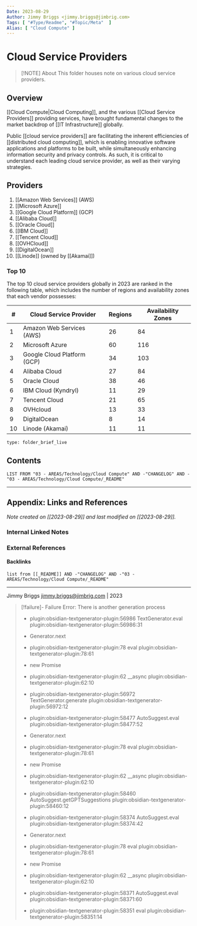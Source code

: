 ```yaml
---
Date: 2023-08-29
Author: Jimmy Briggs <jimmy.briggs@jimbrig.com>
Tags: [ "#Type/Readme", "#Topic/Meta"  ]
Alias: [ "Cloud Compute" ]
---
```


# Cloud Service Providers

> [!NOTE] About
> This folder houses note on various cloud service providers.

## Overview

[[Cloud Compute|Cloud Computing]], and the various [[Cloud Service Providers]] providing services, have brought fundamental changes to the market backdrop of [[IT Infrastructure]] globally.

Public [[cloud service providers]] are facilitating the inherent efficiencies of [[distributed cloud computing]], which is enabling innovative software applications and platforms to be built, while simultaneously enhancing information security and privacy controls. As such, it is critical to understand each leading cloud service provider, as well as their varying strategies.

## Providers

1. [[Amazon Web Services]] (AWS)
2. [[Microsoft Azure]]
3. [[Google Cloud Platform]] (GCP)
4. [[Alibaba Cloud]]
5. [[Oracle Cloud]]
6. [[IBM Cloud]]
7. [[Tencent Cloud]]
8. [[OVHCloud]]
9. [[DigitalOcean]]
10. [[Linode]] (owned by [[Akamai]])

### Top 10

The top 10 cloud service providers globally in 2023 are ranked in the following table, which includes the number of regions and availability zones that each vendor possesses:

| **#** | **Cloud Service Provider**  | **Regions** | **Availability Zones** |
| ----- | --------------------------- | ----------- | ---------------------- |
| 1     | Amazon Web Services (AWS)   | 26          | 84                     |
| 2     | Microsoft Azure             | 60          | 116                    |
| 3     | Google Cloud Platform (GCP) | 34          | 103                    |
| 4     | Alibaba Cloud               | 27          | 84                     |
| 5     | Oracle Cloud                | 38          | 46                     |
| 6     | IBM Cloud (Kyndryl)         | 11          | 29                     |
| 7     | Tencent Cloud               | 21          | 65                     |
| 8     | OVHcloud                    | 13          | 33                     |
| 9     | DigitalOcean                | 8           | 14                     |
| 10    | Linode (Akamai)             | 11          | 11                     |



```ccard
type: folder_brief_live
```
 

## Contents

```dataview
LIST FROM "03 - AREAS/Technology/Cloud Compute" AND -"CHANGELOG" AND -"03 - AREAS/Technology/Cloud Compute/_README"
```

***

## Appendix: Links and References

*Note created on [[2023-08-29]] and last modified on [[2023-08-29]].*

### Internal Linked Notes

### External References

#### Backlinks

```dataview
list from [[_README]] AND -"CHANGELOG" AND -"03 - AREAS/Technology/Cloud Compute/_README"
```


***

Jimmy Briggs <jimmy.briggs@jimbrig.com> | 2023

> [!failure]- Failure 
>   Error: There is another generation process
>   
>   - plugin:obsidian-textgenerator-plugin:56986 TextGenerator.eval
>     plugin:obsidian-textgenerator-plugin:56986:31
>   
>   - Generator.next
>   
>   - plugin:obsidian-textgenerator-plugin:78 eval
>     plugin:obsidian-textgenerator-plugin:78:61
>   
>   - new Promise
>   
>   - plugin:obsidian-textgenerator-plugin:62 __async
>     plugin:obsidian-textgenerator-plugin:62:10
>   
>   - plugin:obsidian-textgenerator-plugin:56972 TextGenerator.generate
>     plugin:obsidian-textgenerator-plugin:56972:12
>   
>   - plugin:obsidian-textgenerator-plugin:58477 AutoSuggest.eval
>     plugin:obsidian-textgenerator-plugin:58477:52
>   
>   - Generator.next
>   
>   - plugin:obsidian-textgenerator-plugin:78 eval
>     plugin:obsidian-textgenerator-plugin:78:61
>   
>   - new Promise
>   
>   - plugin:obsidian-textgenerator-plugin:62 __async
>     plugin:obsidian-textgenerator-plugin:62:10
>   
>   - plugin:obsidian-textgenerator-plugin:58460 AutoSuggest.getGPTSuggestions
>     plugin:obsidian-textgenerator-plugin:58460:12
>   
>   - plugin:obsidian-textgenerator-plugin:58374 AutoSuggest.eval
>     plugin:obsidian-textgenerator-plugin:58374:42
>   
>   - Generator.next
>   
>   - plugin:obsidian-textgenerator-plugin:78 eval
>     plugin:obsidian-textgenerator-plugin:78:61
>   
>   - new Promise
>   
>   - plugin:obsidian-textgenerator-plugin:62 __async
>     plugin:obsidian-textgenerator-plugin:62:10
>   
>   - plugin:obsidian-textgenerator-plugin:58371 AutoSuggest.eval
>     plugin:obsidian-textgenerator-plugin:58371:60
>   
>   - plugin:obsidian-textgenerator-plugin:58351 eval
>     plugin:obsidian-textgenerator-plugin:58351:14
>   
>  
